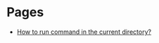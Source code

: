 # Pages

- [How to run command in the current directory?](how-to-run-command-in-current-directory.md)